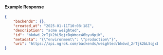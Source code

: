 <!-- Code generated for API Clients. DO NOT EDIT. -->

#### Example Response

```json
{
	"backends": {},
	"created_at": "2025-01-11T10:08:18Z",
	"description": "acme weighted",
	"id": "bkdwd_2rTjk2bL5qjcDqWmoc46byuNpiW",
	"metadata": "{\"environment\": \"production\"}",
	"uri": "https://api.ngrok.com/backends/weighted/bkdwd_2rTjk2bL5qjcDqWmoc46byuNpiW"
}
```
